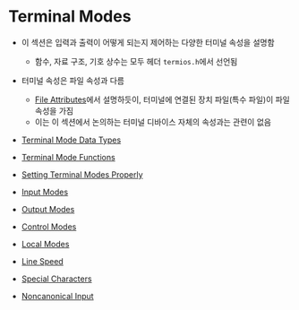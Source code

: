 # Terminal Modes

- 이 섹션은 입력과 출력이 어떻게 되는지 제어하는 다양한 터미널 속성을 설명함
  - 함수, 자료 구조, 기호 상수는 모두 헤더 `termios.h`에서 선언됨
- 터미널 속성은 파일 속성과 다름
  - [File Attributes](https://sourceware.org/glibc/manual/2.40/html_node/File-Attributes.html)에서 설명하듯이, 터미널에 연결된 장치 파일(특수 파일)이 파일 속성을 가짐
  - 이는 이 섹션에서 논의하는 터미널 디바이스 자체의 속성과는 관련이 없음

- [Terminal Mode Data Types](./low_level_terminal_terminal_mode_data_types.md)
- [Terminal Mode Functions](./low_level_terminal_terminal_mode_functions.md)
- [Setting Terminal Modes Properly](./low_level_terminal_terminal_mode_setting.md)
- [Input Modes](./low_level_terminal_terminal_mode_input_modes.md)
- [Output Modes](./low_level_terminal_terminal_mode_output_modes.md)
- [Control Modes](./low_level_terminal_terminal_mode_control_modes.md)
- [Local Modes](./low_level_terminal_terminal_mode_local_modes.md)
- [Line Speed](./low_level_terminal_terminal_mode_line_speed.md)
- [Special Characters](./low_level_terminal_terminal_mode_special_characters.md)
- [Noncanonical Input](./low_level_terminal_terminal_mode_noncanonical_input.md)
